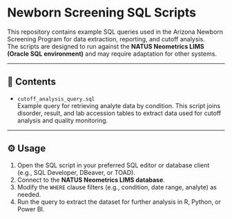 # Newborn Screening SQL Scripts

This repository contains example SQL queries used in the Arizona Newborn Screening Program for data extraction, reporting, and cutoff analysis.  
The scripts are designed to run against the **NATUS Neometrics LIMS (Oracle SQL environment)** and may require adaptation for other systems.  

---

## 📂 Contents
- `cutoff_analysis_query.sql`  
  Example query for retrieving analyte data by condition. This script joins disorder, result, and lab accession tables to extract data used for cutoff analysis and quality monitoring.

---

## ⚙️ Usage
1. Open the SQL script in your preferred SQL editor or database client (e.g., SQL Developer, DBeaver, or TOAD).  
2. Connect to the **NATUS Neometrics LIMS database**.  
3. Modify the `WHERE` clause filters (e.g., condition, date range, analyte) as needed.  
4. Run the query to extract the dataset for further analysis in R, Python, or Power BI.  
